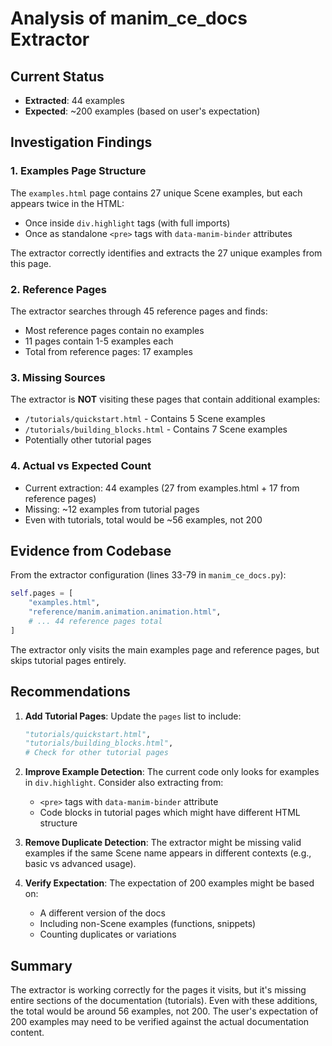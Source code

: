 # Analysis of manim_ce_docs Extractor

## Current Status
- **Extracted**: 44 examples
- **Expected**: ~200 examples (based on user's expectation)

## Investigation Findings

### 1. Examples Page Structure
The `examples.html` page contains 27 unique Scene examples, but each appears twice in the HTML:
- Once inside `div.highlight` tags (with full imports)
- Once as standalone `<pre>` tags with `data-manim-binder` attributes

The extractor correctly identifies and extracts the 27 unique examples from this page.

### 2. Reference Pages
The extractor searches through 45 reference pages and finds:
- Most reference pages contain no examples
- 11 pages contain 1-5 examples each
- Total from reference pages: 17 examples

### 3. Missing Sources
The extractor is **NOT** visiting these pages that contain additional examples:
- `/tutorials/quickstart.html` - Contains 5 Scene examples
- `/tutorials/building_blocks.html` - Contains 7 Scene examples
- Potentially other tutorial pages

### 4. Actual vs Expected Count
- Current extraction: 44 examples (27 from examples.html + 17 from reference pages)
- Missing: ~12 examples from tutorial pages
- Even with tutorials, total would be ~56 examples, not 200

## Evidence from Codebase

From the extractor configuration (lines 33-79 in `manim_ce_docs.py`):
```python
self.pages = [
    "examples.html",
    "reference/manim.animation.animation.html",
    # ... 44 reference pages total
]
```

The extractor only visits the main examples page and reference pages, but skips tutorial pages entirely.

## Recommendations

1. **Add Tutorial Pages**: Update the `pages` list to include:
   ```python
   "tutorials/quickstart.html",
   "tutorials/building_blocks.html",
   # Check for other tutorial pages
   ```

2. **Improve Example Detection**: The current code only looks for examples in `div.highlight`. Consider also extracting from:
   - `<pre>` tags with `data-manim-binder` attribute
   - Code blocks in tutorial pages which might have different HTML structure

3. **Remove Duplicate Detection**: The extractor might be missing valid examples if the same Scene name appears in different contexts (e.g., basic vs advanced usage).

4. **Verify Expectation**: The expectation of 200 examples might be based on:
   - A different version of the docs
   - Including non-Scene examples (functions, snippets)
   - Counting duplicates or variations

## Summary
The extractor is working correctly for the pages it visits, but it's missing entire sections of the documentation (tutorials). Even with these additions, the total would be around 56 examples, not 200. The user's expectation of 200 examples may need to be verified against the actual documentation content.